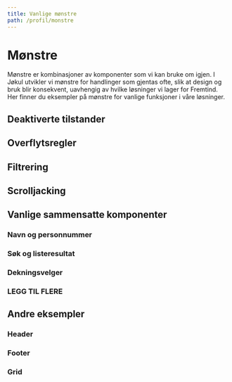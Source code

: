 ```yaml
---
title: Vanlige mønstre
path: /profil/monstre
---
```


# Mønstre
Mønstre er kombinasjoner av komponenter som vi kan bruke om igjen. I Jøkul utvikler vi mønstre for handlinger som gjentas ofte, slik at design og bruk blir konsekvent, uavhengig av hvilke løsninger vi lager for Fremtind. Her finner du eksempler på mønstre for vanlige funksjoner i våre løsninger.

## Deaktiverte tilstander
## Overflytsregler
## Filtrering
## Scrolljacking

## Vanlige sammensatte komponenter
### Navn og personnummer
### Søk og listeresultat
### Dekningsvelger
### LEGG TIL FLERE

## Andre eksempler
### Header
### Footer
### Grid

